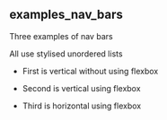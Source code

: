 ## examples_nav_bars

Three examples of nav bars

All use stylised unordered lists

* First is vertical without using flexbox

* Second is vertical using flexbox

* Third is horizontal using flexbox
